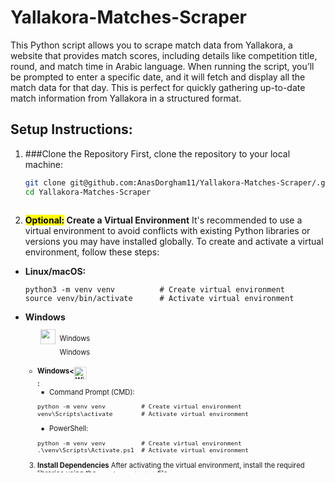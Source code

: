 # Yallakora-Matches-Scraper
This Python script allows you to scrape match data from Yallakora, a website that provides match scores, including details like competition title, round, and match time in Arabic language. When running the script, you’ll be prompted to enter a specific date, and it will fetch and display all the match data for that day. This is perfect for quickly gathering up-to-date match information from Yallakora in a structured format.

## Setup Instructions:

1. ###Clone the Repository
   First, clone the repository to your local machine:
   ```bash
   git clone git@github.com:AnasDorgham11/Yallakora-Matches-Scraper/.git
   cd Yallakora-Matches-Scraper
  
2. **<mark>Optional:</mark> Create a Virtual Environment** 
   It's recommended to use a virtual environment to avoid conflicts with existing Python libraries or versions you may have installed globally. To create and activate a virtual environment, follow these steps:
- **Linux/macOS:**
   ```
   python3 -m venv venv          # Create virtual environment
   source venv/bin/activate      # Activate virtual environment
   ```


- **Windows** <svg fill="none" viewBox="0 0 600 300" width="600" height="300" xmlns="http://www.w3.org/2000/svg"><foreignObject width="100%" height="100%">
    <div xmlns="http://www.w3.org/1999/xhtml">
      <style>
        .text-align-vert {
             display: table-cell;
             padding: 5px;
         }
      </style>
<th style="text-align:center">
     <div class="bullet-container">
          <div class="bullet-one">
               <div class="img-left" style="width:60px; margin:0; display:inline-block; text-align:right;">
                    <img src="https://skillicons.dev/icons?i=windows&theme=light" style="width:30px; display:inline-block; margin-right:0px">
               </div>
               <div class="content-right" style="display:inline-block">
                    <p class="text-align-vert">Windows</p>
               </div>
          </div>
    </div>
</th>
  </foreignObject>
</svg>


<html>
<html lang="en">
   <head>
      <style>
         .text-align-vert {
             display: table-cell;
             padding: 4px;
         }
      </style>
   </head>
<body>
<th style="text-align:center">
     <div class="bullet-container">
          <div class="bullet-one">
               <div class="img-left" style="width:60px; margin:0; display:inline-block; text-align:right;">
                    <img src"https://skillicons.dev/icons?i=windows&theme=light" style="width:30px; display:inline-block; margin-right:0px">
               </div>
               <div class="content-right" style="display:inline-block">
                    <p class="text-align-vert">Windows</p>
               </div>
          </div>
    </div>
</th>
</body>
</html>
   
- **<span>  <div style="display: flex; align-items: bottom;"><span>Windows<</span><a href="https://skillicons.dev"><img src="https://skillicons.dev/icons?i=windows&theme=light" alt="Windows" width="25px" height="25px" /></a></div> :** 
    - Command Prompt (CMD):
    ```
    python -m venv venv          # Create virtual environment
    venv\Scripts\activate        # Activate virtual environment
    ```
    - PowerShell:
    ```
    python -m venv venv          # Create virtual environment
    .\venv\Scripts\Activate.ps1  # Activate virtual environment
    ```

3. **Install Dependencies**
   After activating the virtual environment, install the required libraries using the ```requirements.txt``` file:
   ```
   pip install -r requirements.txt
   ```

   If you encounter the error ```externally managed environment``` while trying to use ```pip install```, this is a common issue on Linux systems. You can resolve it by installing dependencies using your system package manager:
   ```
   sudo apt install -r requirements.txt
   ```
4. **Run the Scraper**
   Once the environment is set up and dependencies are installed, run the scraper to collect match data:
   ```
   python3 scraper.py
   ```
5. **Find scraped matches**
   You can find scraped matches in the folder "matches" which is created automatically after running the script and entering the date in the format ```M/D/Y``` where ```M``` is the month, ```D``` is the day and ```Y``` is thre year where       each one could be in multiple digits if required like the format "MM/DD/YYYY".
    
6. **<mark>Optional:</mark> Deactivating the Virtual Environment**
   If you have activated it as explained in step 2, when you're done, deactivate the virtual environment, if you have activated it as in step 2, by running:
   ```deactivate```

## Notes:
   - Scraped data are in Arabic.
   - Virtual Environment (venv) is optional but highly recommended. It helps avoid conflicts between different library versions that might already exist on your system.
   - Activating the virtual environment ensures that your project uses the correct dependencies, even if you already have other versions installed globally.
   - If you skip creating a virtual environment, make sure you're managing your dependencies manually to avoid version conflicts.
   - ```requirements.txt``` contains the libraries needed for the script.

